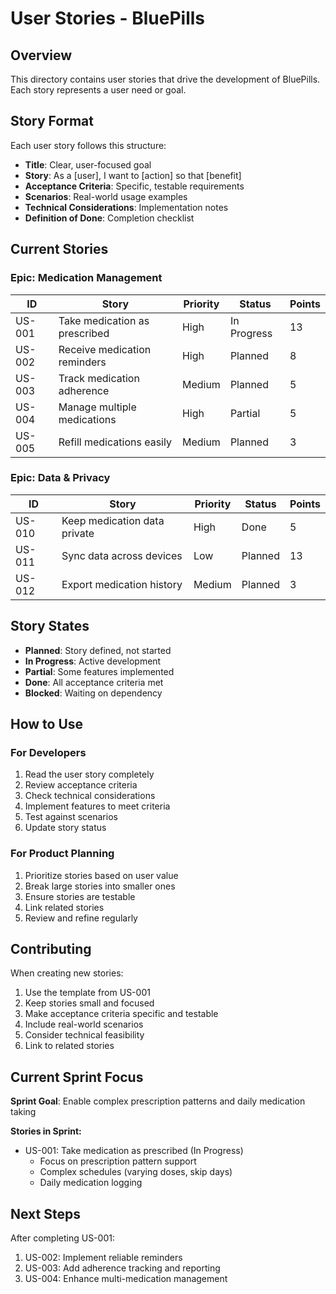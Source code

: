 # User Stories - BluePills

## Overview
This directory contains user stories that drive the development of BluePills. Each story represents a user need or goal.

## Story Format
Each user story follows this structure:
- **Title**: Clear, user-focused goal
- **Story**: As a [user], I want to [action] so that [benefit]
- **Acceptance Criteria**: Specific, testable requirements
- **Scenarios**: Real-world usage examples
- **Technical Considerations**: Implementation notes
- **Definition of Done**: Completion checklist

## Current Stories

### Epic: Medication Management

| ID | Story | Priority | Status | Points |
|----|-------|----------|--------|--------|
| US-001 | Take medication as prescribed | High | In Progress | 13 |
| US-002 | Receive medication reminders | High | Planned | 8 |
| US-003 | Track medication adherence | Medium | Planned | 5 |
| US-004 | Manage multiple medications | High | Partial | 5 |
| US-005 | Refill medications easily | Medium | Planned | 3 |

### Epic: Data & Privacy

| ID | Story | Priority | Status | Points |
|----|-------|----------|--------|--------|
| US-010 | Keep medication data private | High | Done | 5 |
| US-011 | Sync data across devices | Low | Planned | 13 |
| US-012 | Export medication history | Medium | Planned | 3 |

## Story States
- **Planned**: Story defined, not started
- **In Progress**: Active development
- **Partial**: Some features implemented
- **Done**: All acceptance criteria met
- **Blocked**: Waiting on dependency

## How to Use

### For Developers
1. Read the user story completely
2. Review acceptance criteria
3. Check technical considerations
4. Implement features to meet criteria
5. Test against scenarios
6. Update story status

### For Product Planning
1. Prioritize stories based on user value
2. Break large stories into smaller ones
3. Ensure stories are testable
4. Link related stories
5. Review and refine regularly

## Contributing
When creating new stories:
1. Use the template from US-001
2. Keep stories small and focused
3. Make acceptance criteria specific and testable
4. Include real-world scenarios
5. Consider technical feasibility
6. Link to related stories

## Current Sprint Focus
**Sprint Goal**: Enable complex prescription patterns and daily medication taking

**Stories in Sprint:**
- US-001: Take medication as prescribed (In Progress)
  - Focus on prescription pattern support
  - Complex schedules (varying doses, skip days)
  - Daily medication logging

## Next Steps
After completing US-001:
1. US-002: Implement reliable reminders
2. US-003: Add adherence tracking and reporting
3. US-004: Enhance multi-medication management

